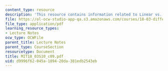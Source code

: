 ```yaml
---
content_type: resource
description: 'This resource contains information related to Linear vs. nonlinear '
file: https://ol-ocw-studio-app-qa.s3.amazonaws.com/courses/18-03-differential-equations-spring-2010/d9996f62045a189420da381edb2543eb_MIT18_03S10_c09.pdf
file_type: application/pdf
learning_resource_types:
- Lecture Notes
ocw_type: OCWFile
parent_title: Lecture Notes
parent_type: CourseSection
resourcetype: Document
title: MIT18_03S10_c09.pdf
uid: d9996f62-045a-1894-20da-381edb2543eb
---
```

